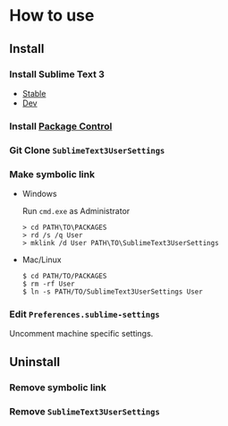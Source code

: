 # How to use

## Install

### Install Sublime Text 3
* [Stable](https://www.sublimetext.com/3)
* [Dev](https://www.sublimetext.com/3dev)

### Install [Package Control](https://packagecontrol.io/installation#st3)

### Git Clone `SublimeText3UserSettings`

### Make symbolic link
* Windows

  Run `cmd.exe` as Administrator

  ```
  > cd PATH\TO\PACKAGES
  > rd /s /q User
  > mklink /d User PATH\TO\SublimeText3UserSettings
  ```

* Mac/Linux

  ```
  $ cd PATH/TO/PACKAGES
  $ rm -rf User
  $ ln -s PATH/TO/SublimeText3UserSettings User
  ```

### Edit `Preferences.sublime-settings`
Uncomment machine specific settings.

## Uninstall

### Remove symbolic link

### Remove `SublimeText3UserSettings`
